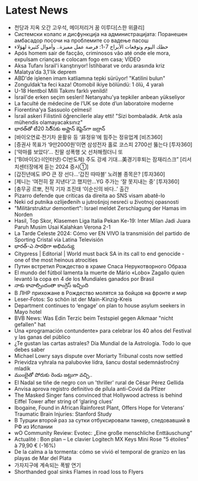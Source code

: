 # Latest News
-  천당과 지옥 오간 고우석, 메이저리거 꿈 이루다[스한 위클리]
-  Системски колапс и дисфункција на администрацијата: Поранешен амбасадор посочи на проблемите со вадење пасош
-  حظك اليوم وتوقعات الأبراج 7-1: فرصة عمل مميزة.. وأموال كثيرة لهؤلاء
-  Após homem sair de facção, criminosos vão até onde ele mora, expulsam crianças e colocam fogo em casa; VÍDEO
-  Aksa Tufanı İsrail'i karıştırıyor! İstihbarat ve ordu arasında kriz
-  Malatya'da 3,1'lik deprem
-  ABD'de işlenen imam katliamına tepki sürüyor! "Katilini bulun"
-  Zonguldak'ta feci kaza! Otomobil ikiye bölündü: 1 ölü, 4 yaralı
-  U-18 Hentbol Milli Takımı farklı yenildi!
-  İsrail'de erken seçim sesleri! Netanyahu'ya tepkiler anbean yükseliyor
-  La faculté de médecine de l’UK se dote d’un laboratoire moderne
-  Fiorentina'ya Sassuolo çelmesi!
-  İsrail askeri Filistinli öğrencilerle alay etti! "Sizi bombaladık. Artık asla mühendis olamayacaksınız"
-  భారత్‌తో టీ20 సిరీ్‌సకు అఫ్ఘాన్‌ కెప్టెన్‌గా జద్రాన్‌
-  [바이오연료·전기차 윤활유 등 ‘非정유’에 힘주는 정유업계 [비즈360]
-  [증권사 목표가 ‘9만2000원’이면 삼성전자 홀로 코스피 2700선 뚫는다 [투자360]
-  [‘악마를 보았다’… 친딸 성폭행 父 선처해줬더니 또
-  [“B(바이오)·I(인터넷)·C(반도체) 주도 강세 기대…美경기후퇴는 잠재리스크” [리서치센터장에게 듣는 2024 증시①]
-  [갑진년에도 IPO 큰 장 선다…‘갑진 따따블’ 노려볼 종목은? [투자360]
-  [제니는 ‘여전히 잘 지낸다’고 했지만…YG 주가는 ‘잘 못지내는 중’ [투자360]
-  [충무공 르뽀, 전직 기자 조진태 ‘이순신의 바다..’ 출간
-  Pizarro defende que críticas da direita ao SNS visam abatê-lo
-  Neki od putnika ozlijeđenih u jutrošnjoj nesreći u životnoj opasnosti
-  "Militärstruktur demontiert": Israel meldet Zerschlagung der Hamas im Norden
-  Hasil, Top Skor, Klasemen Liga Italia Pekan Ke-19: Inter Milan Jadi Juara Paruh Musim Usai Kalahkan Verona 2-1
-  La Tarde Celeste 2024: Cómo ver EN VIVO la transmisión del partido de Sporting Cristal vía Latina Televisión
-  భారత్‌-ఎ సారథిగా అభిమన్యు
-  Citypress | Editorial | World must back SA in its call to end genocide - one of the most heinous atrocities
-  Путин встретил Рождество в храме Спаса Нерукотворного Образа
-  El mundo del fútbol lamenta la muerte de Mário «Lobo» Zagallo quien levantó la copa en 4 de los Mundiales ganados por Brasil
-  నాకు కావాల్సిందంతా కాంగ్రెస్‌ ఇచ్చింది
-  В ЛНР прихожане в Рождество молятся за бойцов на фронте и мир
-  Leser-Fotos: So schön ist der Main-Kinzig-Kreis
-  Department continues to ‘engage’ on plan to house asylum seekers in Mayo hotel
-  BVB News: Was Edin Terzic beim Testspiel gegen Alkmaar "nicht gefallen" hat
-  Una «programación contundente» para celebrar los 40 años del Festival y las ganas del público
-  ¿Te gustan las cartas astrales? Día Mundial de la Astrología. Todo lo que debes saber
-  Michael Lowry says dispute over Moriarty Tribunal costs now settled
-  Prievidza vyhrala na palubovke lídra, šancu dostal sedemnásťročný mladík
-  ముంబైతో పోరుకు రెండు జట్లుగా వచ్చి..
-  El Nadal se tiñe de negro con un 'thriller' rural de César Pérez Gellida
-  Anvisa aprova registro definitivo de pílula anti-Covid da Pfizer
-  The Masked Singer fans convinced that Hollywood actress is behind Eiffel Tower after string of ‘glaring clues’
-  Ibogaine, Found in African Rainforest Plant, Offers Hope for Veterans’ Traumatic Brain Injuries: Stanford Study
-  В Турции второй раз за сутки отбуксировали танкер, следовавший в РФ из Испании
-  wO Community Review: Evotec: „Eine große menschliche Enttäuschung“
-  Actualité : Bon plan – Le clavier Logitech MX Keys Mini Rose "5 étoiles" à 79,90 € (-16%)
-  De la calma a la tormenta: cómo se vivió el temporal de granizo en las playas de Mar del Plata
-  가자지구에 계속되는 폭발 연기
-  Shorthanded goal sinks Flames in road loss to Flyers
